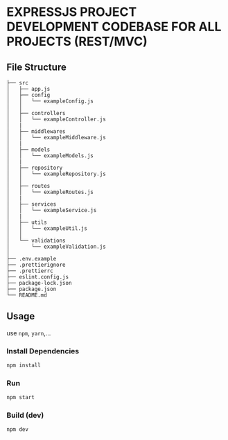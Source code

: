 # EXPRESSJS PROJECT DEVELOPMENT CODEBASE FOR ALL PROJECTS (REST/MVC)

## File Structure

```
├── src
│   ├── app.js
│   ├── config
│   │   └── exampleConfig.js
│   │
│   ├── controllers
│   │   └── exampleController.js
│   |
│   ├── middlewares
│   │   └── exampleMiddleware.js
│   |
│   ├── models
│   │   └── exampleModels.js
│   |
│   ├── repository
│   │   └── exampleRepository.js
│   │
│   ├── routes
│   │   └── exampleRoutes.js
│   |
│   ├── services
│   │   └── exampleService.js
│   |
│   ├── utils
│   │   └── exampleUtil.js
│   │
│   └── validations
│       └── exampleValidation.js
│
├── .env.example
├── .prettierignore
├── .prettierrc
├── eslint.config.js
├── package-lock.json
├── package.json
└── README.md
```

## Usage

use `npm`, `yarn`,...

### Install Dependencies

```bash
npm install
```

### Run

```bash
npm start
```

### Build (dev)

```bash
npm dev
```
